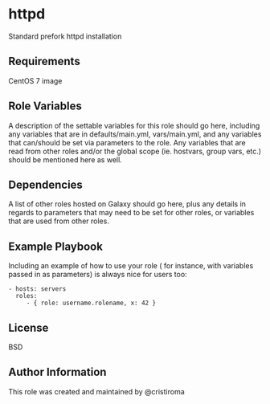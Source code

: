 httpd
=====

Standard prefork httpd installation

Requirements
------------

CentOS 7 image

Role Variables
--------------

A description of the settable variables for this role should go here, 
including any variables that are in defaults/main.yml, vars/main.yml, 
and any variables that can/should be set via parameters to the role. 
Any variables that are read from other roles and/or the global scope 
(ie. hostvars, group vars, etc.) should be mentioned here as well.

Dependencies
------------

A list of other roles hosted on Galaxy should go here, 
plus any details in regards to parameters that may need to be set for other 
roles, or variables that are used from other roles.

Example Playbook
----------------

Including an example of how to use your role (
for instance, with variables passed in as parameters) 
is always nice for users too:

    - hosts: servers
      roles:
         - { role: username.rolename, x: 42 }

License
-------

BSD

Author Information
------------------

This role was created and maintained by @cristiroma
